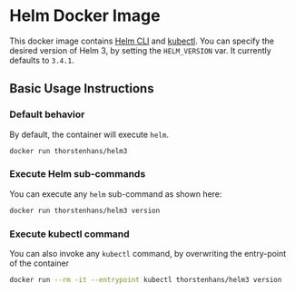 # Helm Docker Image

This docker image contains [Helm CLI](https://helm.sh) and [kubectl](https://kubernetes.io). You can specify the desired version of Helm 3, by setting the `HELM_VERSION` var. It currently defaults to `3.4.1`.

## Basic Usage Instructions

### Default behavior

By default, the container will execute `helm`.

```bash
docker run thorstenhans/helm3

```

### Execute Helm sub-commands

You can execute any `helm` sub-command as shown here:

```bash
docker run thorstenhans/helm3 version

```

### Execute kubectl command

You can also invoke any `kubectl` command, by overwriting the entry-point of the container

```bash
docker run --rm -it --entrypoint kubectl thorstenhans/helm3 version

```
